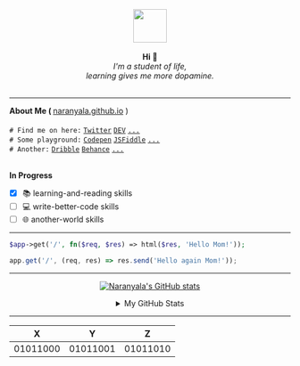 
<div style="text-align:center;" align="center">
    <img src="https://avatars.githubusercontent.com/u/25216912?s=400&u=7c418155a7e26c2b9f9ce89e3dd5b3b95594f1a3&v=4" width="60" height="60"/>
</div>


<br>
<div align="center">
    <b>Hi &#128075;</b>
    <br>
    <i>I'm a student of life,<br>learning gives me more dopamine.</i>
    <br>
</div>
<br>

<hr>
<b>About Me ( </b> <a target="_blank" href="http://naranyala.github.io">naranyala.github.io</a> )
<br>

<br>
<code># Find me on here:</code>
<code><a target="_blank" href="http://www.twitter.com/gema_naranyala">Twitter</a></code>
<code><a target="_blank" href="https://dev.to/fudzermifthakul">DEV</a></code>
<code><a target="_blank" href="https://www.google.com">...</a></code>
<br>
<code># Some playground:</code>
<code><a target="_blank" href="https://codepen.io/naranyala">Codepen</a></code>
<code><a target="_blank" href="https://jsfiddle.net/user/naranyala">JSFiddle</a></code>    
<code><a target="_blank" href="https://www.google.com">...</a></code>
<br>
<code># Another:</code>
<code><a target="_blank" href="https://dribbble.com/naranyala">Dribble</a></code>
<code><a target="_blank" href="https://www.behance.net/fudzermifthak">Behance</a></code>
<code><a target="_blank" href="https://www.google.com">...</a></code>
<br>
<br>

<b>In Progress</b>

- [x] :books: learning-and-reading skills
- [ ] :computer: write-better-code skills
- [ ] :globe_with_meridians: another-world skills

<hr>

```php
$app->get('/', fn($req, $res) => html($res, 'Hello Mom!'));
```


```javascript
app.get('/', (req, res) => res.send('Hello again Mom!'));
```

<blockquote>
</blockquote>
<hr>

<div align="center">

[![Naranyala's GitHub stats](https://github-readme-stats.vercel.app/api/top-langs/?username=naranyala&layout=compact&show_icons=true&hide_border=false&theme=github_light)](https://github.com/anuraghazra/github-readme-stats)

</div>

    
<div align="center">  
<details>
<summary>My GitHub Stats</summary>
<br>
    
[![Naranyala's GitHub stats](https://github-readme-stats.vercel.app/api?username=naranyala&layout=compact&show_icons=true&hide_border=false&theme=github_light)](https://github.com/anuraghazra/github-readme-stats)

</details>
</div>

<hr>
<div align="center">
    
|  X  |  Y  |  Z  |
| --- | --- | --- |
|  01011000  |  01011001  |  01011010  |
    
</div>
